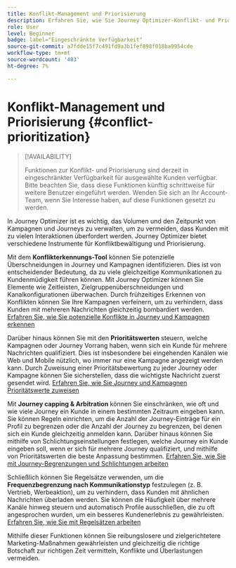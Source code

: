 ```yaml
---
title: Konflikt-Management und Priorisierung
description: Erfahren Sie, wie Sie Journey Optimizer-Konflikt- und Priorisierungs-Tools nutzen können.
role: User
level: Beginner
badge: label="Eingeschränkte Verfügbarkeit"
source-git-commit: a7fdde15f7c491fd9a3b1fef898f018ba9954cde
workflow-type: tm+mt
source-wordcount: '403'
ht-degree: 7%

---
```



# Konflikt-Management und Priorisierung {#conflict-prioritization}

>[!AVAILABILITY]
>
>Funktionen zur Konflikt- und Priorisierung sind derzeit in eingeschränkter Verfügbarkeit für ausgewählte Kunden verfügbar. Bitte beachten Sie, dass diese Funktionen künftig schrittweise für weitere Benutzer eingeführt werden. Wenden Sie sich an Ihr Account-Team, wenn Sie Interesse haben, auf diese Funktionen gesetzt zu werden.

In Journey Optimizer ist es wichtig, das Volumen und den Zeitpunkt von Kampagnen und Journeys zu verwalten, um zu vermeiden, dass Kunden mit zu vielen Interaktionen überfordert werden. Journey Optimizer bietet verschiedene Instrumente für Konfliktbewältigung und Priorisierung.

Mit dem **Konflikterkennungs-Tool** können Sie potenzielle Überschneidungen in Journey und Kampagnen identifizieren. Dies ist von entscheidender Bedeutung, da zu viele gleichzeitige Kommunikationen zu Kundenmüdigkeit führen können. Mit Journey Optimizer können Sie Elemente wie Zeitleisten, Zielgruppenüberschneidungen und Kanalkonfigurationen überwachen. Durch frühzeitiges Erkennen von Konflikten können Sie Ihre Kampagnen verfeinern, um zu verhindern, dass Kunden mit mehreren Nachrichten gleichzeitig bombardiert werden. [Erfahren Sie, wie Sie potenzielle Konflikte in Journey und Kampagnen erkennen](conflicts.md)

Darüber hinaus können Sie mit den **Prioritätswerten** steuern, welche Kampagnen oder Journey Vorrang haben, wenn sich ein Kunde für mehrere Nachrichten qualifiziert. Dies ist insbesondere bei eingehenden Kanälen wie Web und Mobile nützlich, wo immer nur eine Kampagne angezeigt werden kann. Durch Zuweisung einer Prioritätsbewertung zu jeder Journey oder Kampagne können Sie sicherstellen, dass die wichtigste Nachricht zuerst gesendet wird. [Erfahren Sie, wie Sie Journey und Kampagnen Prioritätswerte zuweisen](priority-scores.md)

Mit **Journey capping &amp; Arbitration** können Sie einschränken, wie oft und wie viele Journey ein Kunde in einem bestimmten Zeitraum eingeben kann. Sie können Regeln einrichten, um die Anzahl der Journey-Einträge für ein Profil zu begrenzen oder die Anzahl der Journey zu begrenzen, bei denen sich ein Kunde gleichzeitig anmelden kann. Darüber hinaus können Sie mithilfe von Schlichtungseinstellungen festlegen, welche Journey ein Kunde eingeben soll, wenn er sich für mehrere Journey qualifiziert, und mithilfe von Prioritätswerten die beste Anpassung bestimmen. [Erfahren Sie, wie Sie mit Journey-Begrenzungen und Schlichtungen arbeiten](journey-capping.md)

Schließlich können Sie Regelsätze verwenden, um die **Frequenzbegrenzung nach Kommunikationstyp** festzulegen (z. B. Vertrieb, Werbeaktion), um zu verhindern, dass Kunden mit ähnlichen Nachrichten überladen werden. Sie können die Häufigkeit über mehrere Kanäle hinweg steuern und automatisch Profile ausschließen, die zu oft angesprochen wurden, um ein besseres Kundenerlebnis zu gewährleisten. [Erfahren Sie, wie Sie mit Regelsätzen arbeiten](../configuration/rule-sets.md)</li></ul>

Mithilfe dieser Funktionen können Sie reibungslosere und zielgerichtetere Marketing-Maßnahmen gewährleisten und gleichzeitig die richtige Botschaft zur richtigen Zeit vermitteln, Konflikte und Überlastungen vermeiden.

